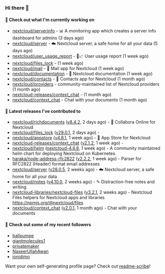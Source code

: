 ### Hi there 👋

#### 👷 Check out what I'm currently working on

- [nextcloud/serverinfo](https://github.com/nextcloud/serverinfo) - 📊 A monitoring app which creates a server info dashboard for admins (3 days ago)
- [nextcloud/server](https://github.com/nextcloud/server) - ☁️ Nextcloud server, a safe home for all your data (5 days ago)
- [nextcloud/user_usage_report](https://github.com/nextcloud/user_usage_report) - 👱📈 User usage report (1 week ago)
- [nextcloud/files_lock](https://github.com/nextcloud/files_lock) -  (1 week ago)
- [nextcloud/mail](https://github.com/nextcloud/mail) - 💌 Mail app for Nextcloud (1 week ago)
- [nextcloud/documentation](https://github.com/nextcloud/documentation) - 📘 Nextcloud documentation (1 week ago)
- [nextcloud/contacts](https://github.com/nextcloud/contacts) - 📇 Contacts app for Nextcloud (1 month ago)
- [nextcloud/providers](https://github.com/nextcloud/providers) - community-maintained list of Nextcloud providers (1 month ago)
- [nextcloud-releases/context_chat](https://github.com/nextcloud-releases/context_chat) -  (1 month ago)
- [nextcloud/context_chat](https://github.com/nextcloud/context_chat) - Chat with your documents (1 month ago)

#### 🔭 Latest releases I've contributed to

- [nextcloud/richdocuments](https://github.com/nextcloud/richdocuments) ([v8.4.2](https://github.com/nextcloud/richdocuments/releases/tag/v8.4.2), 2 days ago) - 📑 Collabora Online for Nextcloud
- [nextcloud/files_lock](https://github.com/nextcloud/files_lock) ([v29.0.1](https://github.com/nextcloud/files_lock/releases/tag/v29.0.1), 2 days ago) - 
- [nextcloud/appstore](https://github.com/nextcloud/appstore) ([v4.8.1](https://github.com/nextcloud/appstore/releases/tag/v4.8.1), 1 week ago) -  :convenience_store: App Store for Nextcloud
- [nextcloud-releases/context_chat](https://github.com/nextcloud-releases/context_chat) ([v2.1.2](https://github.com/nextcloud-releases/context_chat/releases/tag/v2.1.2), 1 week ago) - 
- [nextcloud/helm](https://github.com/nextcloud/helm) ([nextcloud-4.6.8](https://github.com/nextcloud/helm/releases/tag/nextcloud-4.6.8), 1 week ago) - A community maintained helm chart for deploying Nextcloud on Kubernetes.
- [haraka/node-address-rfc2822](https://github.com/haraka/node-address-rfc2822) ([v2.2.2](https://github.com/haraka/node-address-rfc2822/releases/tag/v2.2.2), 1 week ago) - Parser for RFC2822 (Header) format email addresses
- [nextcloud/server](https://github.com/nextcloud/server) ([v28.0.5](https://github.com/nextcloud/server/releases/tag/v28.0.5), 2 weeks ago) - ☁️ Nextcloud server, a safe home for all your data
- [nextcloud/notes](https://github.com/nextcloud/notes) ([v4.10.0](https://github.com/nextcloud/notes/releases/tag/v4.10.0), 2 weeks ago) - ✎ Distraction-free notes and writing
- [nextcloud-libraries/nextcloud-files](https://github.com/nextcloud-libraries/nextcloud-files) ([v3.2.1](https://github.com/nextcloud-libraries/nextcloud-files/releases/tag/v3.2.1), 2 weeks ago) - Nextcloud Files helpers for Nextcloud apps and libraries https://npmjs.org/@nextcloud/files
- [nextcloud/context_chat](https://github.com/nextcloud/context_chat) ([v2.0.1](https://github.com/nextcloud/context_chat/releases/tag/v2.0.1), 1 month ago) - Chat with your documents

#### 👯 Check out some of my recent followers

- [ballpumpe](https://github.com/ballpumpe)
- [giantmolecules1](https://github.com/giantmolecules1)
- [privatemaker](https://github.com/privatemaker)
- [NaseerUllahAwan](https://github.com/NaseerUllahAwan)
- [jonidimo](https://github.com/jonidimo)

Want your own self-generating profile page? Check out [readme-scribe](https://github.com/muesli/readme-scribe)!

